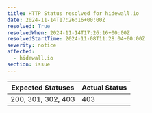 ```yaml
---
title: HTTP Status resolved for hidewall.io
date: 2024-11-14T17:26:16+00:00Z
resolved: True
resolvedWhen: 2024-11-14T17:26:16+00:00Z
resolvedStartTime: 2024-11-08T11:28:04+00:00Z
severity: notice
affected:
  - hidewall.io
section: issue
---
```


| Expected Statuses | Actual Status  |
|-------------------|----------------|
| 200, 301, 302, 403 | 403 |
